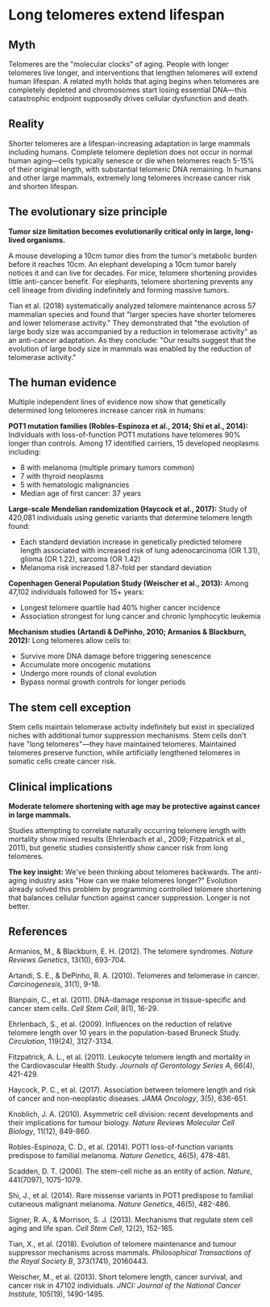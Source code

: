 # Long telomeres extend lifespan

## Myth

Telomeres are the "molecular clocks" of aging. People with longer telomeres live longer, and interventions that lengthen telomeres will extend human lifespan. A related myth holds that aging begins when telomeres are completely depleted and chromosomes start losing essential DNA—this catastrophic endpoint supposedly drives cellular dysfunction and death.

## Reality

Shorter telomeres are a lifespan-increasing adaptation in large mammals including humans. Complete telomere depletion does not occur in normal human aging—cells typically senesce or die when telomeres reach 5-15% of their original length, with substantial telomeric DNA remaining. In humans and other large mammals, extremely long telomeres increase cancer risk and shorten lifespan.

## The evolutionary size principle

**Tumor size limitation becomes evolutionarily critical only in large, long-lived organisms.**

A mouse developing a 10cm tumor dies from the tumor's metabolic burden before it reaches 10cm. An elephant developing a 10cm tumor barely notices it and can live for decades. For mice, telomere shortening provides little anti-cancer benefit. For elephants, telomere shortening prevents any cell lineage from dividing indefinitely and forming massive tumors.

Tian et al. (2018) systematically analyzed telomere maintenance across 57 mammalian species and found that "larger species have shorter telomeres and lower telomerase activity." They demonstrated that "the evolution of large body size was accompanied by a reduction in telomerase activity" as an anti-cancer adaptation. As they conclude: "Our results suggest that the evolution of large body size in mammals was enabled by the reduction of telomerase activity."

## The human evidence

Multiple independent lines of evidence now show that genetically determined long telomeres increase cancer risk in humans:

**POT1 mutation families (Robles-Espinoza et al., 2014; Shi et al., 2014):** Individuals with loss-of-function POT1 mutations have telomeres 90% longer than controls. Among 17 identified carriers, 15 developed neoplasms including:
- 8 with melanoma (multiple primary tumors common)
- 7 with thyroid neoplasms
- 5 with hematologic malignancies
- Median age of first cancer: 37 years

**Large-scale Mendelian randomization (Haycock et al., 2017):** Study of 420,081 individuals using genetic variants that determine telomere length found:
- Each standard deviation increase in genetically predicted telomere length associated with increased risk of lung adenocarcinoma (OR 1.31), glioma (OR 1.22), sarcoma (OR 1.42)
- Melanoma risk increased 1.87-fold per standard deviation

**Copenhagen General Population Study (Weischer et al., 2013):** Among 47,102 individuals followed for 15+ years:
- Longest telomere quartile had 40% higher cancer incidence
- Association strongest for lung cancer and chronic lymphocytic leukemia

**Mechanism studies (Artandi & DePinho, 2010; Armanios & Blackburn, 2012):** Long telomeres allow cells to:
- Survive more DNA damage before triggering senescence
- Accumulate more oncogenic mutations
- Undergo more rounds of clonal evolution
- Bypass normal growth controls for longer periods

## The stem cell exception

Stem cells maintain telomerase activity indefinitely but exist in specialized niches with additional tumor suppression mechanisms. Stem cells don't have "long telomeres"—they have maintained telomeres. Maintained telomeres preserve function, while artificially lengthened telomeres in somatic cells create cancer risk.

## Clinical implications

**Moderate telomere shortening with age may be protective against cancer in large mammals.**

Studies attempting to correlate naturally occurring telomere length with mortality show mixed results (Ehrlenbach et al., 2009; Fitzpatrick et al., 2011), but genetic studies consistently show cancer risk from long telomeres.

**The key insight:** We've been thinking about telomeres backwards. The anti-aging industry asks "How can we make telomeres longer?" Evolution already solved this problem by programming controlled telomere shortening that balances cellular function against cancer suppression. Longer is not better.

## References

Armanios, M., & Blackburn, E. H. (2012). The telomere syndromes. *Nature Reviews Genetics*, 13(10), 693-704.

Artandi, S. E., & DePinho, R. A. (2010). Telomeres and telomerase in cancer. *Carcinogenesis*, 31(1), 9-18.

Blanpain, C., et al. (2011). DNA-damage response in tissue-specific and cancer stem cells. *Cell Stem Cell*, 8(1), 16-29.

Ehrlenbach, S., et al. (2009). Influences on the reduction of relative telomere length over 10 years in the population-based Bruneck Study. *Circulation*, 119(24), 3127-3134.

Fitzpatrick, A. L., et al. (2011). Leukocyte telomere length and mortality in the Cardiovascular Health Study. *Journals of Gerontology Series A*, 66(4), 421-429.

Haycock, P. C., et al. (2017). Association between telomere length and risk of cancer and non-neoplastic diseases. *JAMA Oncology*, 3(5), 636-651.

Knoblich, J. A. (2010). Asymmetric cell division: recent developments and their implications for tumour biology. *Nature Reviews Molecular Cell Biology*, 11(12), 849-860.

Robles-Espinoza, C. D., et al. (2014). POT1 loss-of-function variants predispose to familial melanoma. *Nature Genetics*, 46(5), 478-481.

Scadden, D. T. (2006). The stem-cell niche as an entity of action. *Nature*, 441(7097), 1075-1079.

Shi, J., et al. (2014). Rare missense variants in POT1 predispose to familial cutaneous malignant melanoma. *Nature Genetics*, 46(5), 482-486.

Signer, R. A., & Morrison, S. J. (2013). Mechanisms that regulate stem cell aging and life span. *Cell Stem Cell*, 12(2), 152-165.

Tian, X., et al. (2018). Evolution of telomere maintenance and tumour suppressor mechanisms across mammals. *Philosophical Transactions of the Royal Society B*, 373(1741), 20160443.

Weischer, M., et al. (2013). Short telomere length, cancer survival, and cancer risk in 47102 individuals. *JNCI: Journal of the National Cancer Institute*, 105(19), 1490-1495.